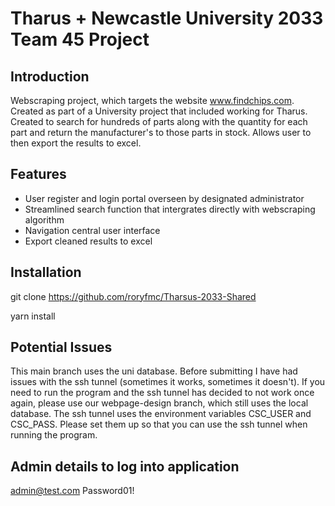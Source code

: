 # Tharus + Newcastle University 2033 Team 45 Project #
## Introduction ##
Webscraping project, which targets the website www.findchips.com. Created as part of a University project that included working for Tharus. Created to search for hundreds of parts along with the quantity for each part and return the manufacturer's to those parts in stock. Allows user to then export the results to excel. 

## Features ##
* User register and login portal overseen by designated administrator
* Streamlined search function that intergrates directly with webscraping algorithm
* Navigation central user interface
* Export cleaned results to excel

## Installation ## 
git clone https://github.com/roryfmc/Tharsus-2033-Shared

yarn install 

## Potential Issues ##
This main branch uses the uni database. Before submitting I have had issues with the ssh tunnel (sometimes it works, sometimes it doesn't). If you need to run the program and the ssh tunnel has decided to not work once again, please use our webpage-design branch, which still uses the local database.
The ssh tunnel uses the environment variables CSC_USER and CSC_PASS. Please set them up so that you can use the ssh tunnel when running the program.

## Admin details to log into application ##
admin@test.com
Password01!
